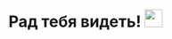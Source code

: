 <h1 align="center"> Рад тебя видеть! </a> 
<img src="https://github.com/goforbg/telegram-emoji-gifs/blob/master/thunder.gif" height="32"/></h1>

